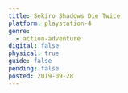 ```yaml
---
title: Sekiro Shadows Die Twice
platform: playstation-4
genre:
  - action-adventure
digital: false
physical: true
guide: false
pending: false
posted: 2019-09-28
---
```

